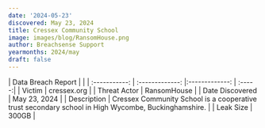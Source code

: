 ```yaml
---
date: '2024-05-23'
discovered: May 23, 2024
title: Cressex Community School
image: images/blog/RansomHouse.png
author: Breachsense Support
yearmonths: 2024/may
draft: false
---
```


| Data Breach Report           |              | 
| :-----------: | :-------------:     |:-------------:    | :-----:|
| Victim      | cressex.org      | 
| Threat Actor      | RansomHouse      | 
| Date Discovered      | May 23, 2024      | 
| Description      | Cressex Community School is a cooperative trust secondary school in High Wycombe, Buckinghamshire.      | 
| Leak Size      | 300GB      | 

